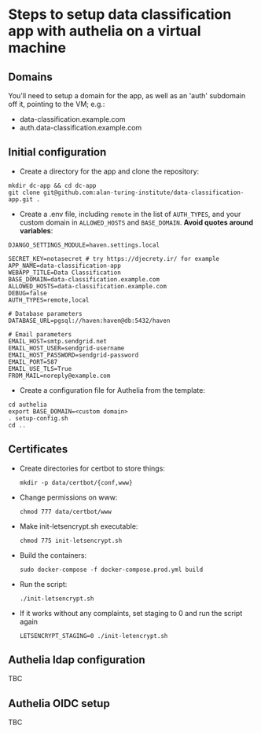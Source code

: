 # Steps to setup data classification app with authelia on a virtual machine

## Domains
You'll need to setup a domain for the app, as well as an 'auth' subdomain off it, pointing to the VM; e.g.:
* data-classification.example.com
* auth.data-classification.example.com

## Initial configuration
* Create a directory for the app and clone the repository:
```
mkdir dc-app && cd dc-app
git clone git@github.com:alan-turing-institute/data-classification-app.git .
```
* Create a .env file, including `remote` in the list of `AUTH_TYPES`, and your custom domain in `ALLOWED_HOSTS` and `BASE_DOMAIN`. **Avoid quotes around variables**:

```
DJANGO_SETTINGS_MODULE=haven.settings.local

SECRET_KEY=notasecret # try https://djecrety.ir/ for example
APP_NAME=data-classification-app
WEBAPP_TITLE=Data Classification
BASE_DOMAIN=data-classification.example.com
ALLOWED_HOSTS=data-classification.example.com
DEBUG=false
AUTH_TYPES=remote,local

# Database parameters
DATABASE_URL=pgsql://haven:haven@db:5432/haven

# Email parameters
EMAIL_HOST=smtp.sendgrid.net
EMAIL_HOST_USER=sendgrid-username
EMAIL_HOST_PASSWORD=sendgrid-password
EMAIL_PORT=587
EMAIL_USE_TLS=True
FROM_MAIL=noreply@example.com
```

* Create a configuration file for Authelia from the template:
```
cd authelia
export BASE_DOMAIN=<custom domain>
. setup-config.sh
cd ..
```

## Certificates

* Create directories for certbot to store things:

  `mkdir -p data/certbot/{conf,www}`
* Change permissions on www:

  `chmod 777 data/certbot/www`
* Make init-letsencrypt.sh executable:

  `chmod 775 init-letsencrypt.sh`
* Build the containers:

  `sudo docker-compose -f docker-compose.prod.yml build`
* Run the script:
  
  `./init-letsencrypt.sh`
* If it works without any complaints, set staging to 0 and run the script again

  `LETSENCRYPT_STAGING=0 ./init-letencrypt.sh`

## Authelia ldap configuration
TBC

## Authelia OIDC setup
TBC
